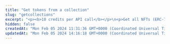 ```yaml
---
title: "Get tokens from a collection"
slug: "getcollections"
excerpt: "<p><b>10 credits per API call</b></p>\n<p>Get all NFTs (ERC-721 and ERC-1155) and multitokens (ERC-1155 only) of your favorite collections! Our API lets you search for all tokens on:</p>\n<ul>\n<li>Celo - celo / celo-testnet</li>\n<li>Ethereum - ethereum / ethereum-sepolia</li>\n<li>BNB (Binance) Smart Chain - bsc / bsc-testnet</li>\n<li>Polygon - polygon / polygon-mumbai</li>\n<li>Horizen EON - eon-mainnet</li>\n<li>Chiliz - chiliz-mainnet</li>\n<li>Tezos - tezos-mainnet</li>\n</ul>\n<p>To get started:</p>\n<ul>\n<li>Provide a chain name and comma-separated list of collection addresses. Our API will return relevant information about each token, including its name, description, image, and more.</li>\n<li>Aside from relevant information about each token, the response also contains metadata (they can, however, be excluded by setting <code>excludeMetadata</code> to <code>true</code>).</li>\n<li>If not specified, the API returns results for all supported types of tokens (nft, multitokens), but you can also choose to filter only one <code>tokenType</code>.</li>\n<li>For Tezos blockchain query parameters <code>excludeMetadata</code> and <code>tokenType</code> won't have any effect on filtering data.</li>\n</ul>"
hidden: false
createdAt: "Mon Feb 05 2024 11:31:36 GMT+0000 (Coordinated Universal Time)"
updatedAt: "Mon Feb 05 2024 14:16:18 GMT+0000 (Coordinated Universal Time)"
---
```

